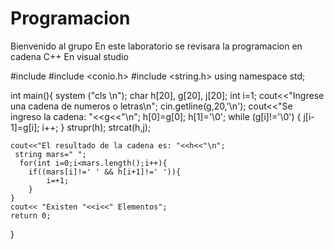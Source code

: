 # Programacion
Bienvenido al grupo
En este laboratorio se revisara la programacion en cadena C++
En visual studio

#include <iostream>
#include <conio.h>
#include <string.h>
using namespace std;

int main(){
    system ("cls \n");
    char h[20], g[20], j[20];
    int i=1;
    cout<<"Ingrese una cadena de numeros o letras\n";
    cin.getline(g,20,'\n');
    cout<<"Se ingreso la cadena: "<<g<<"\n";
    h[0]=g[0];
    h[1]='\0';
    while (g[i]!='\0')
    {
        j[i-1]=g[i];
        i++;
    }
    strupr(h);
    strcat(h,j);

    cout<<"El resultado de la cadena es: "<<h<<"\n";
     string mars=" ";
      for(int i=0;i<mars.length();i++){
        if((mars[i]!=' ' && h[i+1]!=' ')){
            i=+1;
        }
    }
    cout<< "Existen "<<i<<" Elementos";
    return 0;
}
